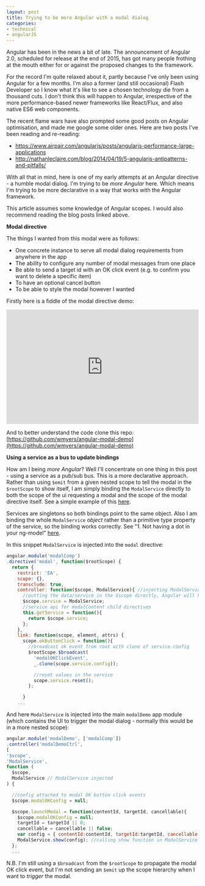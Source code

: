 ```yaml
---
layout: post
title: Trying to be more Angular with a modal dialog
categories:
- technical
- angularJS
---
```


Angular has been in the news a bit of late. The announcement of Angular 2.0, scheduled for release at the end of 2015, has got many people frothing at the mouth either for or against the proposed changes to the framework.

For the record I'm quite relaxed about it, partly because I've only been using Angular for a few months. I'm also a former (and still occasional) Flash Developer so I know what it's like to see a chosen technology die from a thousand cuts. I don't think this will happen to Angular, irrespective of the more performance-based newer frameworks like React/Flux, and also native ES6 web components.

The recent flame wars have also prompted some good posts on Angular optimisation, and made me google some older ones. Here are two posts I've been reading and re-reading:

* https://www.airpair.com/angularjs/posts/angularjs-performance-large-applications
* http://nathanleclaire.com/blog/2014/04/19/5-angularjs-antipatterns-and-pitfalls/

With all that in mind, here is one of my early attempts at an Angular directive - a humble modal dialog. I'm trying to be *more Angular* here. Which means I'm trying to be more declarative in a way that works with the Angular framework.

This article assumes some knowledge of Angular scopes. I would also recommend reading the blog posts linked above.

**Modal directive**

The things I wanted from this modal were as follows:

 - One concrete instance to serve all modal dialog requirements from anywhere in the app
 - The ability to configure any number of modal messages from one place
 - Be able to send a target id with an OK click event (e.g. to confirm you want to delete a specific item)
 - To have an optional cancel button
 - To be able to style the modal however I wanted

Firstly here is a fiddle of the modal directive demo:

<iframe width="100%" height="300" src="http://jsfiddle.net/wmyers/Lsx4akfe/1/embedded/result,js,html,css" allowfullscreen="allowfullscreen" frameborder="0"></iframe>

And to better understand the code clone this repo:
[https://github.com/wmyers/angular-modal-demo](https://github.com/wmyers/angular-modal-demo)

**Using a service as a bus to update bindings**

How am I being *more Angular*? Well I'll concentrate on one thing in this post - using a service as a pub/sub bus. This is a more declarative approach. Rather than using `$emit` from a given nested scope to tell the modal in the `$rootScope` to show itself, I am simply binding the `ModalService` directly to both the scope of the ui requesting a modal and the scope of the modal directive itself. See a simple example of this [here](http://mariuszprzydatek.com/2013/12/28/sharing-data-between-controllers-in-angularjs-pubsub-event-bus-example/).

Services are singletons so both bindings point to the same object. Also I am binding the whole `ModalService` *object* rather than a primitive type property of the service, so the binding works correctly. See "1. Not having a dot in your ng-model" [here](http://nathanleclaire.com/blog/2014/04/19/5-angularjs-antipatterns-and-pitfalls/).

In this snippet `ModalService` is injected into the `modal` directive:

```javascript
angular.module('modalComp')
.directive('modal', function($rootScope) {
  return {
    restrict: 'EA',
    scope: {},
    transclude: true,
    controller: function($scope, ModalService){ //injecting ModalService into the controller
      //putting the data/service in the $scope directly, Angular will handle changes for you.
      $scope.service = ModalService;
      //service api for modalContent child directives
      this.getService = function(){
        return $scope.service;
      };
    },
    link: function(scope, element, attrs) {
      scope.okButtonClick = function(){
        //broadcast ok event from root with clone of service.config
        $rootScope.$broadcast(
          'modalOKClickEvent',
          _.clone(scope.service.config));

          //reset values in the service
          scope.service.reset();
        };

      }
    ...
```

And here `ModalService` is injected into the main `modalDemo` app module (which contains the UI to trigger the modal dialog - normally this would be in a more nested scope):

```javascript
angular.module('modalDemo', ['modalComp'])
.controller('modalDemoCtrl',
[
'$scope',
'ModalService',
function (
  $scope,
  ModalService // ModalService injected
) {

  //config attached to modal OK button click events
  $scope.modalOKConfig = null;

  $scope.launchModal = function(contentId, targetId, cancellable){
    $scope.modalOKConfig = null;
    targetId = targetId || 0;
    cancellable = cancellable || false;
    var config = { contentId:contentId, targetId:targetId, cancellable:cancellable };
    ModalService.show(config); //calling show function in ModalService with a config that gets passed back by the OK click event
  };
  ...
```

N.B. I'm still using a `$broadcast` from the `$rootScope` to propagate the modal OK click event, but I'm not sending an `$emit` up the scope hierarchy when I want to *trigger* the modal.
